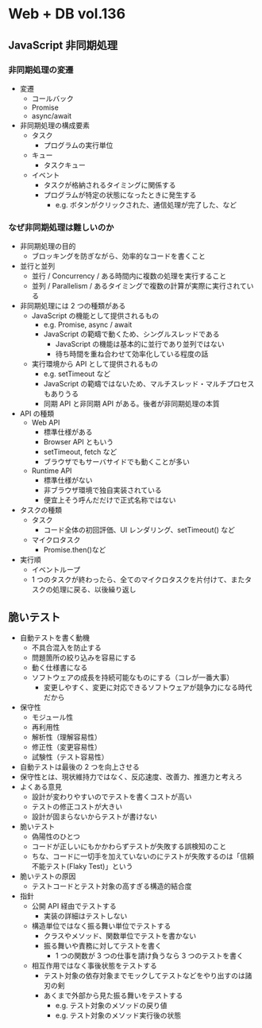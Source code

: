 # Web + DB vol.136

## JavaScript 非同期処理

### 非同期処理の変遷

- 変遷
  - コールバック
  - Promise
  - async/await
- 非同期処理の構成要素
  - タスク
    - プログラムの実行単位
  - キュー
    - タスクキュー
  - イベント
    - タスクが格納されるタイミングに関係する
    - プログラムが特定の状態になったときに発生する
      - e.g. ボタンがクリックされた、通信処理が完了した、など

### なぜ非同期処理は難しいのか

- 非同期処理の目的
  - ブロッキングを防ぎながら、効率的なコードを書くこと
- 並行と並列
  - 並行 / Concurrency / ある時間内に複数の処理を実行すること
  - 並列 / Parallelism / あるタイミングで複数の計算が実際に実行されている
- 非同期処理には 2 つの種類がある
  - JavaScript の機能として提供されるもの
    - e.g. Promise, async / await
    - JavaScript の範疇で動くため、シングルスレッドである
      - JavaScript の機能は基本的に並行であり並列ではない
      - 待ち時間を重ね合わせて効率化している程度の話
  - 実行環境から API として提供されるもの
    - e.g. setTimeout など
    - JavaScript の範疇ではないため、マルチスレッド・マルチプロセスもありうる
    - 同期 API と非同期 API がある。後者が非同期処理の本質
- API の種類
  - Web API
    - 標準仕様がある
    - Browser API ともいう
    - setTimeout, fetch など
    - ブラウザでもサーバサイドでも動くことが多い
  - Runtime API
    - 標準仕様がない
    - 非ブラウザ環境で独自実装されている
    - 便宜上そう呼んだだけで正式名称ではない
- タスクの種類
  - タスク
    - コード全体の初回評価、UI レンダリング、setTimeout() など
  - マイクロタスク
    - Promise.then()など
- 実行順
  - イベントループ
  - 1 つのタスクが終わったら、全てのマイクロタスクを片付けて、またタスクの処理に戻る、以後繰り返し

## 脆いテスト

- 自動テストを書く動機
  - 不具合混入を防止する
  - 問題箇所の絞り込みを容易にする
  - 動く仕様書になる
  - ソフトウェアの成長を持続可能なものにする（コレが一番大事）
    - 変更しやすく、変更に対応できるソフトウェアが競争力になる時代だから
- 保守性
  - モジュール性
  - 再利用性
  - 解析性（理解容易性）
  - 修正性（変更容易性）
  - 試験性（テスト容易性）
- 自動テストは最後の 2 つを向上させる
- 保守性とは、現状維持力ではなく、反応速度、改善力、推進力と考えろ
- よくある意見
  - 設計が変わりやすいのでテストを書くコストが高い
  - テストの修正コストが大きい
  - 設計が固まらないからテストが書けない
- 脆いテスト
  - 偽陽性のひとつ
  - コードが正しいにもかかわらずテストが失敗する誤検知のこと
  - ちな、コードに一切手を加えていないのにテストが失敗するのは「信頼不能テスト(Flaky Test)」という
- 脆いテストの原因
  - テストコードとテスト対象の高すぎる構造的結合度
- 指針
  - 公開 API 経由でテストする
    - 実装の詳細はテストしない
  - 構造単位ではなく振る舞い単位でテストする
    - クラスやメソッド、関数単位でテストを書かない
    - 振る舞いや責務に対してテストを書く
      - 1 つの関数が 3 つの仕事を請け負うなら 3 つのテストを書く
  - 相互作用ではなく事後状態をテストする
    - テスト対象の依存対象までモックしてテストなどをやり出すのは諸刃の剣
    - あくまで外部から見た振る舞いをテストする
      - e.g. テスト対象のメソッドの戻り値
      - e.g. テスト対象のメソッド実行後の状態
